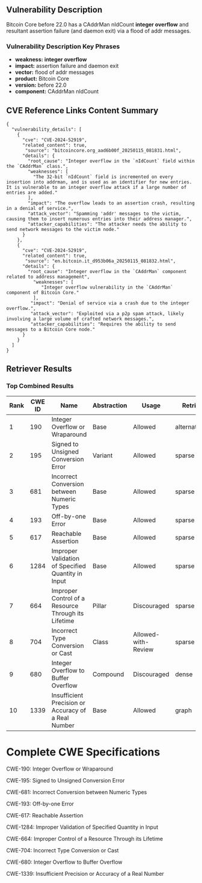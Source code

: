 ## Vulnerability Description
Bitcoin Core before 22.0 has a CAddrMan nIdCount **integer overflow** and resultant assertion failure (and daemon exit) via a flood of addr messages.

### Vulnerability Description Key Phrases
- **weakness:** **integer overflow**
- **impact:** assertion failure and daemon exit
- **vector:** flood of addr messages
- **product:** Bitcoin Core
- **version:** before 22.0
- **component:** CAddrMan nIdCount

## CVE Reference Links Content Summary
```
{
  "vulnerability_details": [
    {
      "cve": "CVE-2024-52919",
      "related_content": true,
       "source": "bitcoincore.org_aad6b00f_20250115_081831.html",
      "details": {
        "root_cause": "Integer overflow in the `nIdCount` field within the `CAddrMan` class.",
        "weaknesses": [
          "The 32-bit `nIdCount` field is incremented on every insertion into addrman, and is used as an identifier for new entries. It is vulnerable to an integer overflow attack if a large number of entries are added."
        ],
        "impact": "The overflow leads to an assertion crash, resulting in a denial of service.",
        "attack_vector": "Spamming 'addr' messages to the victim, causing them to insert numerous entries into their address manager.",
        "attacker_capabilities": "The attacker needs the ability to send network messages to the victim node."
      }
    },
    {
      "cve": "CVE-2024-52919",
      "related_content": true,
       "source": "en.bitcoin.it_d953b06a_20250115_081832.html",
      "details": {
        "root_cause": "Integer overflow in the `CAddrMan` component related to address management",
          "weaknesses": [
             "Integer overflow vulnerability in the `CAddrMan` component of Bitcoin Core."
          ],
         "impact": "Denial of service via a crash due to the integer overflow.",
         "attack_vector": "Exploited via a p2p spam attack, likely involving a large volume of crafted network messages.",
         "attacker_capabilities": "Requires the ability to send messages to a Bitcoin Core node."
      }
    }
  ]
}
```

## Retriever Results

### Top Combined Results

| Rank | CWE ID | Name | Abstraction | Usage  | Retrievers | Individual Scores |
|------|--------|------|-------------|-------|------------|-------------------|
| 1 | 190 | Integer Overflow or Wraparound | Base | Allowed | alternate_terms | 0.800 |
| 2 | 195 | Signed to Unsigned Conversion Error | Variant | Allowed | sparse | 0.141 |
| 3 | 681 | Incorrect Conversion between Numeric Types | Base | Allowed | sparse | 0.127 |
| 4 | 193 | Off-by-one Error | Base | Allowed | sparse | 0.126 |
| 5 | 617 | Reachable Assertion | Base | Allowed | sparse | 0.126 |
| 6 | 1284 | Improper Validation of Specified Quantity in Input | Base | Allowed | sparse | 0.125 |
| 7 | 664 | Improper Control of a Resource Through its Lifetime | Pillar | Discouraged | sparse | 0.124 |
| 8 | 704 | Incorrect Type Conversion or Cast | Class | Allowed-with-Review | sparse | 0.123 |
| 9 | 680 | Integer Overflow to Buffer Overflow | Compound | Discouraged | dense | 0.474 |
| 10 | 1339 | Insufficient Precision or Accuracy of a Real Number | Base | Allowed | graph | 0.002 |



# Complete CWE Specifications

CWE-190: Integer Overflow or Wraparound

CWE-195: Signed to Unsigned Conversion Error

CWE-681: Incorrect Conversion between Numeric Types

CWE-193: Off-by-one Error

CWE-617: Reachable Assertion

CWE-1284: Improper Validation of Specified Quantity in Input

CWE-664: Improper Control of a Resource Through its Lifetime

CWE-704: Incorrect Type Conversion or Cast

CWE-680: Integer Overflow to Buffer Overflow

CWE-1339: Insufficient Precision or Accuracy of a Real Number